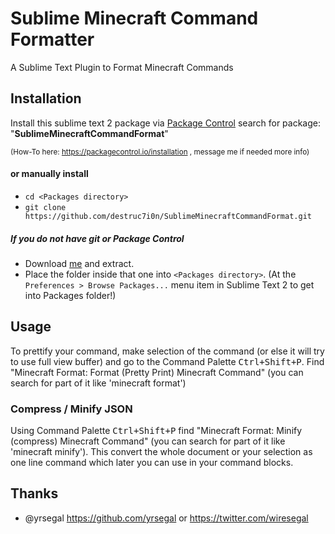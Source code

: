 # Sublime Minecraft Command Formatter
A Sublime Text Plugin to Format Minecraft Commands

## Installation

Install this sublime text 2 package via [Package Control](https://sublime.wbond.net) search for package: "**SublimeMinecraftCommandFormat**" 

<sup>(How-To here: https://packagecontrol.io/installation , message me if needed more info)</sup>

#### or manually install

- `cd <Packages directory>`
- `git clone https://github.com/destruc7i0n/SublimeMinecraftCommandFormat.git`

##### If you do not have git or Package Control
- Download [me](https://github.com/destruc7i0n/SublimeMinecraftCommandFormat/archive/master.zip) and extract.
- Place the folder inside that one into `<Packages directory>`. (At the `Preferences > Browse Packages...` menu item in Sublime Text 2 to get into Packages folder!)

## Usage

To prettify your command, make selection of the command (or else it will try to use full view buffer) and go to the Command Palette <kbd>Ctrl+Shift+P</kbd>. Find "Minecraft Format: Format (Pretty Print) Minecraft Command" (you can search for part of it like 'minecraft format')

### Compress / Minify JSON

Using Command Palette <kbd>Ctrl+Shift+P</kbd> find "Minecraft Format: Minify (compress) Minecraft Command" (you can search for part of it like 'minecraft minify'). This convert the whole document or your selection as one line command which later you can use in your command blocks.

## Thanks

- @yrsegal https://github.com/yrsegal or https://twitter.com/wiresegal


